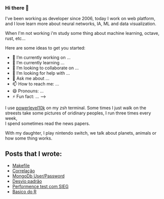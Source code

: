 ### Hi there 👋

I've been working as developer since 2006, today I work on web platform, and I love learn more about neural networks, IA, ML and data visualization.

When I'm not working i'm study some thing about machine learning, octave, rust, etc...


Here are some ideas to get you started:

- 🔭 I’m currently working on ...
- 🌱 I’m currently learning ...
- 👯 I’m looking to collaborate on ...
- 🤔 I’m looking for help with ...
- 💬 Ask me about ...
- 📫 How to reach me: ...
- 😄 Pronouns: ...
- ⚡ Fun fact: ...
-->

I use [powerlevel10k](https://github.com/romkatv/powerlevel10k) on my zsh terminal. 
Some times I just walk on the streests take some pictures of oridinary peoples, I run three times every week,  
I spend sometimes read the news papers.

With my daughter, I play nintendo switch, we talk about planets, animals or how some thing works.


## Posts that I wrote:

- [Makefile](https://tableless.com.br/jaime-o-garoto-quer-make/)
- [Correlação](https://medium.com/venturus/o-princ%C3%ADpio-da-correla%C3%A7%C3%A3o-a76dd48137b7)
- [MongoDb User/Password](https://cristianounix.medium.com/sou-mongo-mas-sou-limpinho-14d84e7b9698)
- [Desvio padrão](https://cristianounix.medium.com/calculando-o-desvio-padr%C3%A3o-e-o-coeficiente-de-varia%C3%A7%C3%A3o-31c87277694a)
- [Performence test com SIEG](https://cristianounix.medium.com/simples-teste-de-performance-com-siege-5f2e0ea2da30)
- [Basico do R](https://cristianounix.medium.com/vamos-ao-r-b9427b7963a4)
